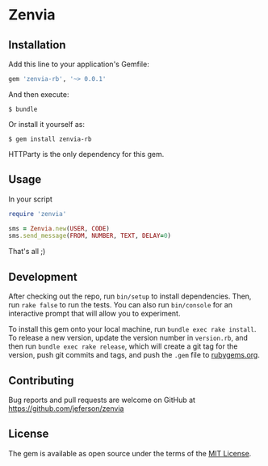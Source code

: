 # Zenvia

## Installation

Add this line to your application's Gemfile:

```ruby
gem 'zenvia-rb', '~> 0.0.1'
```

And then execute:

    $ bundle

Or install it yourself as:

    $ gem install zenvia-rb

HTTParty is the only dependency for this gem.

## Usage

In your script
```ruby
require 'zenvia'

sms = Zenvia.new(USER, CODE)
sms.send_message(FROM, NUMBER, TEXT, DELAY=0)
```

That's all ;)

## Development

After checking out the repo, run `bin/setup` to install dependencies. Then, run `rake false` to run the tests. You can also run `bin/console` for an interactive prompt that will allow you to experiment.

To install this gem onto your local machine, run `bundle exec rake install`. To release a new version, update the version number in `version.rb`, and then run `bundle exec rake release`, which will create a git tag for the version, push git commits and tags, and push the `.gem` file to [rubygems.org](https://rubygems.org).

## Contributing

Bug reports and pull requests are welcome on GitHub at https://github.com/jeferson/zenvia


## License

The gem is available as open source under the terms of the [MIT License](http://opensource.org/licenses/MIT).

